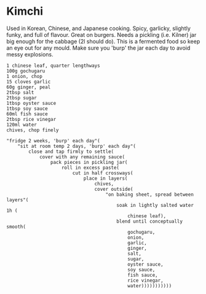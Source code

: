 Kimchi
======

Used in Korean, Chinese, and Japanese cooking. Spicy, garlicky, slightly funky, and full of flavour. Great on burgers. Needs a pickling (i.e. Kilner) jar big enough for the cabbage (2l should do).  This is a fermented food so keep an eye out for any mould. Make sure you 'burp' the jar each day to avoid messy explosions.

    1 chinese leaf, quarter lengthways
    100g gochugaru
    1 onion, chop
    15 cloves garlic
    60g ginger, peal
    2tbsp salt
    2tbsp sugar
    1tbsp oyster sauce
    1tbsp soy sauce
    60ml fish sauce
    2tbsp rice vinegar
    120ml water
    chives, chop finely

    "fridge 2 weeks, 'burp' each day"(
        "sit at room temp 2 days, 'burp' each day"(
            close and tap firmly to settle(
                cover with any remaining sauce(
                    pack pieces in pickling jar(
                        roll in excess paste(
                            cut in half crossways(
                                place in layers(
                                    chives,
                                    cover outside(
                                        "on baking sheet, spread between layers"(
                                            soak in lightly salted water 1h (
                                                chinese leaf),
                                            blend until conceptually smooth(
                                                gochugaru,
                                                onion,
                                                garlic,
                                                ginger,
                                                salt,
                                                sugar,
                                                oyster sauce,
                                                soy sauce,
                                                fish sauce,
                                                rice vinegar,
                                                water)))))))))))